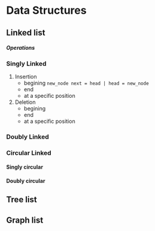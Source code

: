 # Data Structures
## Linked list
##### Operations
### Singly Linked
1. Insertion
    - begining
    ```new_node next = head | head = new_node```
    - end
    - at a specific position
2. Deletion
    - begining
    - end
    - at a specific position
### Doubly Linked  
### Circular Linked
#### Singly circular
#### Doubly circular  
## Tree list 
## Graph list 